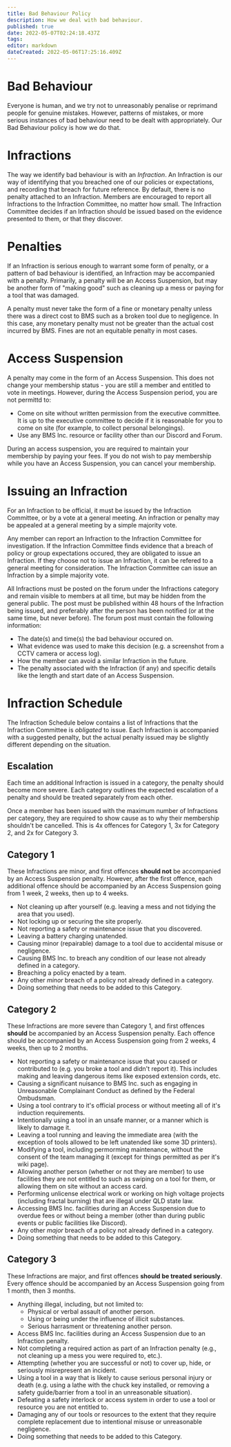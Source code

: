 ```yaml
---
title: Bad Behaviour Policy
description: How we deal with bad behaviour.
published: true
date: 2022-05-07T02:24:18.437Z
tags: 
editor: markdown
dateCreated: 2022-05-06T17:25:16.409Z
---
```


# Bad Behaviour
Everyone is human, and we try not to unreasonably penalise or reprimand people for genuine mistakes. However, patterns of mistakes, or more serious instances of bad behaviour need to be dealt with appropriately. Our Bad Behaviour policy is how we do that.

# Infractions
The way we identify bad behaviour is with an *Infraction*. An Infraction is our way of identifying that you breached one of our policies or expectations, and recording that breach for future reference. By default, there is no penalty attached to an Infraction. Members are encouraged to report all Infractions to the Infraction Committee, no matter how small. The Infraction Committee decides if an Infraction should be issued based on the evidence presented to them, or that they discover.

# Penalties
If an Infraction is serious enough to warrant some form of penalty, or a pattern of bad behaviour is identified, an Infraction may be accompanied with a penalty. Primarily, a penalty will be an Access Suspension, but may be another form of "making good" such as cleaning up a mess or paying for a tool that was damaged.

A penalty must never take the form of a fine or monetary penalty unless there was a direct cost to BMS such as a broken tool due to negligence. In this case, any monetary penalty must not be greater than the actual cost incurred by BMS. Fines are not an equitable penalty in most cases.

# Access Suspension
A penalty may come in the form of an Access Suspension. This does not change your membership status - you are still a member and entitled to vote in meetings. However, during the Access Suspension period, you are not permittd to:
* Come on site without written permission from the executive committee. It is up to the executive committee to decide if it is reasonable for you to come on site (for example, to collect personal belongings).
* Use any BMS Inc. resource or facility other than our Discord and Forum.

During an access suspension, you are required to maintain your membership by paying your fees. If you do not wish to pay membership while you have an Access Suspension, you can cancel your membership.

# Issuing an Infraction
For an Infraction to be official, it must be issued by the Infraction Committee, or by a vote at a general meeting. An infraction or penalty may be appealed at a general meeting by a simple majority vote.

Any member can report an Infraction to the Infraction Committee for investigation. If the Infraction Committee finds evidence that a breach of policy or group expectations occured, they are obligated to issue an Infraction. If they choose not to issue an Infraction, it can be refered to a general meeting for consideration. The Infraction Committee can issue an Infraction by a simple majority vote.

All Infractions must be posted on the forum under the Infractions category and remain visible to members at all time, but may be hidden from the general public. The post must be published within 48 hours of the Infraction being issued, and preferably after the person has been notified (or at the same time, but never before). The forum post must contain the following information:
* The date(s) and time(s) the bad behaviour occured on.
* What evidence was used to make this decision (e.g. a screenshot from a CCTV camera or access log).
* How the member can avoid a similar Infraction in the future.
* The penalty associated with the Infraction (if any) and specific details like the length and start date of an Access Suspension.

# Infraction Schedule
The Infraction Schedule below contains a list of Infractions that the Infraction Committee is *obligated* to issue. Each Infraction is accompanied with a suggested penalty, but the actual penalty issued may be slightly different depending on the situation.

## Escalation
Each time an additional Infraction is issued in a category, the penalty should become more severe. Each category outlines the expected escalation of a penalty and should be treated separately from each other.

Once a member has been issued with the maximum number of Infractions per category, they are required to show cause as to why their membership shouldn't be cancelled. This is 4x offences for Category 1, 3x for Category 2, and 2x for Category 3.

## Category 1
These Infractions are minor, and first offences **should not** be accompanied by an Access Suspension penalty. However, after the first offence, each additional offence should be accompanied by an Access Suspension going from 1 week, 2 weeks, then up to 4 weeks.

* Not cleaning up after yourself (e.g. leaving a mess and not tidying the area that you used).
* Not locking up or securing the site properly.
* Not reporting a safety or maintenance issue that you discovered.
* Leaving a battery charging unatended.
* Causing minor (repairable) damage to a tool due to accidental misuse or negligence.
* Causing BMS Inc. to breach any condition of our lease not already defined in a category.
* Breaching a policy enacted by a team.
* Any other *minor* breach of a policy not already defined in a category.
* Doing something that needs to be added to this Category.

## Category 2
These Infractions are more severe than Category 1, and first offences **should** be accompanied by an Access Suspension penalty. Each offence should be accompanied by an Access Suspension going from 2 weeks, 4 weeks, then up to 2 months.

* Not reporting a safety or maintenance issue that you caused or contributed to (e.g. you broke a tool and didn't report it). This includes making and leaving dangerous items like exposed extension cords, etc.
* Causing a significant nuisance to BMS Inc. such as engaging in Unreasonable Complainant Conduct as defined by the Federal Ombudsman.
* Using a tool contrary to it's official process or without meeting all of it's induction requirements.
* Intentionally using a tool in an unsafe manner, or a manner which is likely to damage it.
* Leaving a tool running and leaving the immediate area (with the exception of tools allowed to be left unatended like some 3D printers).
* Modifying a tool, including permorming maintenance, without the consent of the team managing it (except for things permitted as per it's wiki page).
* Allowing another person (whether or not they are member) to use facilities they are not entitled to such as swiping on a tool for them, or allowing them on site without an access card.
* Performing unlicense electrical work or working on high voltage projects (including fractal burning) that are illegal under QLD state law.
* Accessing BMS Inc. facilities during an Access Suspension due to overdue fees or without being a member (other than during public events or public facilities like Discord).
* Any other *major* breach of a policy not already defined in a category.
* Doing something that needs to be added to this Category.

## Category 3
These Infractions are major, and first offences **should be treated seriously**. Every offence should be accompanied by an Access Suspension going from 1 month, then 3 months.

* Anything illegal, including, but not limited to:
	* Physical or verbal assault of another person.
  * Using or being under the influence of illicit substances.
  * Serious harrasment or threatening another person.
* Access BMS Inc. facilities during an Access Suspension due to an Infraction penalty.
* Not completing a required action as part of an Infraction penalty (e.g., not cleaning up a mess you were required to, etc.).
* Attempting (whether you are successful or not) to cover up, hide, or seriously misrepresent an incident.
* Using a tool in a way that is likely to cause serious personal injury or death (e.g. using a lathe with the chuck key installed, or removing a safety guide/barrier from a tool in an unreasonable situation).
* Defeating a safety interlock or access system in order to use a tool or resource you are not entitled to.
* Damaging any of our tools or resources to the extent that they require complete replacement due to intentional misuse or unreasonable negligence.
* Doing something that needs to be added to this Category.

